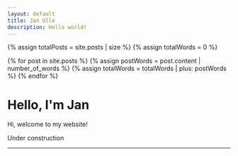 ```yaml
---
layout: default
title: Jan Olle
description: Hello world!
---
```


{% assign totalPosts = site.posts | size %}
{% assign totalWords = 0 %}

{% for post in site.posts %}
  {% assign postWords = post.content | number_of_words %}
  {% assign totalWords = totalWords | plus: postWords %}
{% endfor %}

<h1>Hello, I'm Jan</h1>

Hi, welcome to my website!

Under construction

<!-- If you want to hire me here you have my CV. -->


---
<!-- 
<h2>Latest posts</h2>

{% assign postCount = 0 %}
{% for post in site.posts %}
{% if postCount < 5 %}
  <li>
    <span class="post-date">{{ post.date | date: "%b %d %Y" }}</span> · <a href="{{ post.url }}">{{ post.title }}</a>
  </li>
  {% assign postCount = postCount | plus: 1 %}
{% endif %}
{% endfor %}

---

<h2>Favourite posts</h2>

{% for post in site.posts %}
{% if post.favourite %}
  <li>
    <span class="post-date">{{ post.date | date: "%b %d %Y" }}</span> · <a href="{{ post.url }}">{{ post.title }}</a>
  </li>
{% endif %}
{% endfor %}
 -->
